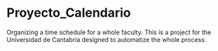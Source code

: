# Proyecto_Calendario
Organizing a time schedule for a whole faculty.
This is a project for the Universidad de Cantabria designed to
automatize the whole process.
